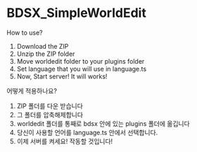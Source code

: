 # BDSX_SimpleWorldEdit

How to use?

1. Download the ZIP
2. Unzip the ZIP folder
3. Move worldedit folder to your plugins folder
4. Set language that you will use in language.ts
5. Now, Start server! It will works!

어떻게 적용하나요?

1. ZIP 폴더를 다운 받습니다
2. 그 폴더를 압축해제합니다
3. worldedit 폴더를 통째로 bdsx 안에 있는 plugins 폴더에 옮깁니다
4. 당신이 사용할 언어를 language.ts 안에서 선택합니다.
5. 이제 서버를 켜세요! 작동할 것입니다!
